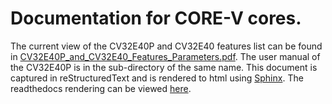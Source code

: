 # Documentation for CORE-V cores.
The current view of the CV32E40P and CV32E40 features list can be found in
[CV32E40P_and_CV32E40_Features_Parameters.pdf](https://github.com/openhwgroup/core-v-docs/blob/master/cores/cv32e40p/CV32E40P_and%20CV32E40_Features_Parameters.pdf).
The user manual of the CV32E40P is in the sub-directory of the same name.  This
document is captured in reStructuredText and is rendered to html using
[Sphinx](https://docs.readthedocs.io/en/stable/intro/getting-started-with-sphinx.html).
The readthedocs rendering can be viewed [here](https://core-v-docs-verif-strat.readthedocs.io/projects/cv32e40p_um/en/latest/).
